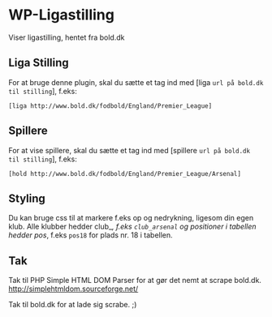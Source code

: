 WP-Ligastilling
==

Viser ligastilling, hentet fra bold.dk

Liga Stilling
--
For at bruge denne plugin, skal du sætte et tag ind med [liga `url på bold.dk til stilling`], f.eks:

	[liga http://www.bold.dk/fodbold/England/Premier_League]

Spillere
--
For at vise spillere, skal du sætte et tag ind med [spillere `url på bold.dk til stilling`], f.eks:

	[hold http://www.bold.dk/fodbold/England/Premier_League/Arsenal]

Styling
--
Du kan bruge css til at markere f.eks op og nedrykning, ligesom din egen klub.
Alle klubber hedder club_*, f.eks `club_arsenal` og positioner i tabellen hedder
pos*, f.eks `pos18` for plads nr. 18 i tabellen.

Tak
--
Tak til PHP Simple HTML DOM Parser for at gør det nemt at scrape bold.dk.
http://simplehtmldom.sourceforge.net/

Tak til bold.dk for at lade sig scrabe. ;)
